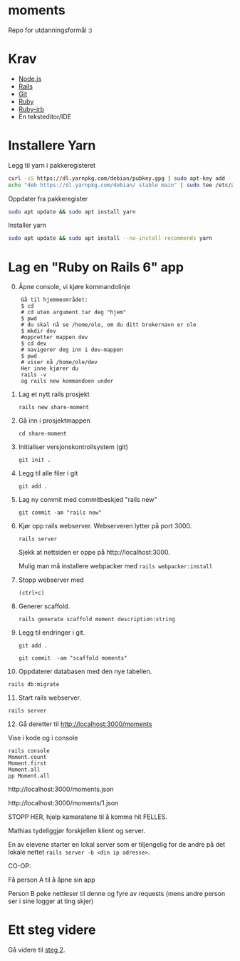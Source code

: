 # moments
Repo for utdanningsformål :)

# Krav

* [Node.js](https://nodejs.org/en/)
* [Rails](https://rubyonrails.org/)
* [Git](https://git-scm.com/)
* [Ruby](https://www.ruby-lang.org/en/)
* [Ruby-irb](https://github.com/ruby/irb)
* En teksteditor/IDE

# Installere Yarn

Legg til yarn i pakkeregisteret
```bash
curl -sS https://dl.yarnpkg.com/debian/pubkey.gpg | sudo apt-key add -
echo "deb https://dl.yarnpkg.com/debian/ stable main" | sudo tee /etc/apt/sources.list.d/yarn.list
```

Oppdater fra pakkeregister
```bash
sudo apt update && sudo apt install yarn
```

Installer yarn
```bash
sudo apt update && sudo apt install --no-install-recommends yarn
```

# Lag en "Ruby on Rails 6" app


0. Åpne console, vi kjøre kommandolinje

```    
    Gå til hjemmeområdet: 
    $ cd
    # cd uten argument tar deg "hjem"
    $ pwd
    # du skal nå se /home/ole, om du ditt brukernavn er ole
    $ mkdir dev
    #oppretter mappen dev
    $ cd dev
    # navigerer deg inn i dev-mappen
    $ pwd
    # viser nå /home/ole/dev
    Her inne kjører du
    rails -v
    og rails new kommandoen under
```    


1. Lag et nytt rails prosjekt
 
   `rails new share-moment`
 
2. Gå inn i prosjektmappen

   `cd share-moment`

3. Initialiser versjonskontrollsystem (git)

   `git init .`

4. Legg til alle filer i git

   `git add .`

5. Lag ny commit med commitbeskjed "rails new"

   `git commit -am "rails new"`

6. Kjør opp rails webserver. Webserveren lytter på port 3000.

   `rails server`

   Sjekk at nettsiden er oppe på http://localhost:3000.

   Mulig man må installere webpacker med `rails webpacker:install`

7. Stopp webserver med

   `(ctrl+c)`

8. Generer scaffold.

   `rails generate scaffold moment description:string`

9. Legg til endringer i git.

   `git add .`
   
   `git commit  -am "scaffold moments"`

10. Oppdaterer databasen med den nye tabellen.

   `rails db:migrate`

11. Start rails webserver.

   `rails server`

12. Gå deretter til [http://localhost:3000/moments](http://localhost:3000/moments)

Vise i kode og i console

    rails console
    Moment.count
    Moment.first
    Moment.all
    pp Moment.all

http://localhost:3000/moments.json

http://localhost:3000/moments/1.json

STOPP HER, hjelp kameratene til å komme hit FELLES.

Mathias tydeliggjør forskjellen klient og server.

En av elevene starter en lokal server som er tiljengelig for de andre på det lokale nettet `rails server -b <din ip adresse>`.

CO-OP:

Få person A til å åpne sin app

Person B peke nettleser til denne og fyre av requests (mens andre person ser i sine logger at ting skjer)

# Ett steg videre

Gå videre til [steg 2](step2.md).
